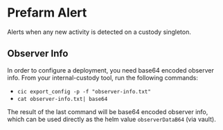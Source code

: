 # Prefarm Alert

Alerts when any new activity is detected on a custody singleton.

## Observer Info

In order to configure a deployment, you need base64 encoded observer info. From your internal-custody tool, run the following commands:

* `cic export_config -p -f "observer-info.txt"`
* `cat observer-info.txt| base64`

The result of the last command will be base64 encoded observer info, which can be used directly as the helm value `observerDataB64` (via vault).
